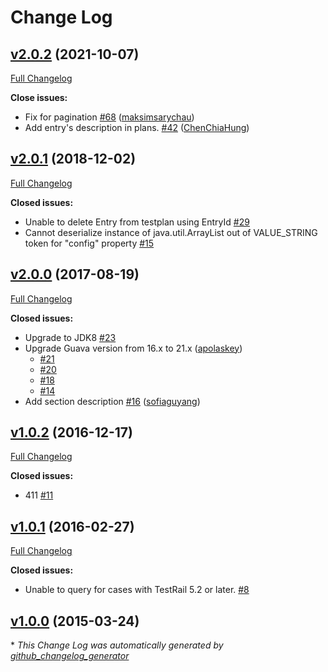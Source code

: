 # Change Log

## [v2.0.2](https://github.com/codepine/testrail-api-java-client/tree/v2.0.2) (2021-10-07)

[Full Changelog](https://github.com/codepine/testrail-api-java-client/compare/v2.0.1...v2.0.2)

**Close issues:**

- Fix for pagination [\#68](https://github.com/codepine/testrail-api-java-client/pull/68) ([maksimsarychau](https://github.com/maksimsarychau))
- Add entry's description in plans. [\#42](https://github.com/codepine/testrail-api-java-client/pull/42) ([ChenChiaHung](https://github.com/ChenChiaHung))

## [v2.0.1](https://github.com/codepine/testrail-api-java-client/tree/v2.0.1) (2018-12-02)

[Full Changelog](https://github.com/codepine/testrail-api-java-client/compare/v2.0.0...v2.0.1)

**Closed issues:**

- Unable to delete Entry from testplan using EntryId [\#29](https://github.com/codepine/testrail-api-java-client/issues/29)
- Cannot deserialize instance of java.util.ArrayList out of VALUE_STRING token for "config" property [\#15](https://github.com/codepine/testrail-api-java-client/issues/15)

## [v2.0.0](https://github.com/codepine/testrail-api-java-client/tree/v2.0.0) (2017-08-19)

[Full Changelog](https://github.com/codepine/testrail-api-java-client/compare/v1.0.2...v2.0.0)

**Closed issues:**

- Upgrade to JDK8 [\#23](https://github.com/codepine/testrail-api-java-client/issues/23)
- Upgrade Guava version from 16.x to 21.x ([apolaskey](https://github.com/apolaskey))
    * [\#21](https://github.com/codepine/testrail-api-java-client/issues/21)
    * [\#20](https://github.com/codepine/testrail-api-java-client/issues/20)
    * [\#18](https://github.com/codepine/testrail-api-java-client/issues/18)
    * [\#14](https://github.com/codepine/testrail-api-java-client/issues/14)
- Add section description [\#16](https://github.com/codepine/testrail-api-java-client/pull/16) ([sofiaguyang](https://github.com/sofiaguyang))

## [v1.0.2](https://github.com/codepine/testrail-api-java-client/tree/v1.0.2) (2016-12-17)
[Full Changelog](https://github.com/codepine/testrail-api-java-client/compare/v1.0.1...v1.0.2)

**Closed issues:**

- 411  [\#11](https://github.com/codepine/testrail-api-java-client/issues/11)

## [v1.0.1](https://github.com/codepine/testrail-api-java-client/tree/v1.0.1) (2016-02-27)
[Full Changelog](https://github.com/codepine/testrail-api-java-client/compare/v1.0.0...v1.0.1)

**Closed issues:**

- Unable to query for cases with TestRail 5.2 or later. [\#8](https://github.com/codepine/testrail-api-java-client/issues/8)

## [v1.0.0](https://github.com/codepine/testrail-api-java-client/tree/v1.0.0) (2015-03-24)


\* *This Change Log was automatically generated by [github_changelog_generator](https://github.com/skywinder/Github-Changelog-Generator)*